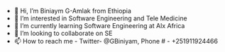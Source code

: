 - 👋 Hi, I’m Biniaym G-Amlak from Ethiopia
- 👀 I’m interested in Software Engineering and Tele Medicine
- 🌱 I’m currently learning Software Engineering at Alx Africa
- 💞️ I’m looking to collaborate on SE 
- 📫 How to reach me - Twitter- @GBiniyam, Phone # - +251911924466

<!---
binazgreat/binazgreat is a ✨ special ✨ repository because its `README.md` (this file) appears on your GitHub profile.
You can click the Preview link to take a look at your changes.
--->
